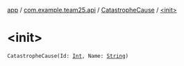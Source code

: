 [app](../../index.md) / [com.example.team25.api](../index.md) / [CatastropheCause](index.md) / [&lt;init&gt;](./-init-.md)

# &lt;init&gt;

`CatastropheCause(Id: `[`Int`](https://kotlinlang.org/api/latest/jvm/stdlib/kotlin/-int/index.html)`, Name: `[`String`](https://kotlinlang.org/api/latest/jvm/stdlib/kotlin/-string/index.html)`)`
